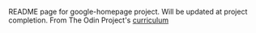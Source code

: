 README page for google-homepage project. Will be updated at project completion.
From The Odin Project's [curriculum](http://www.theodinproject.com/courses/web-development-101/lessons/html-css)
